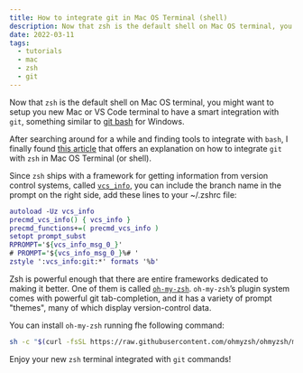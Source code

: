 ```yaml
---
title: How to integrate git in Mac OS Terminal (shell)
description: Now that zsh is the default shell on Mac OS terminal, you might want to setup you new Mac or VS Code terminal to have a smart integration with git, something similar to [git bash](https://gitforwindows.org/) for Windows.
date: 2022-03-11
tags:
  - tutorials
  - mac
  - zsh
  - git
---
```


Now that `zsh` is the default shell on Mac OS terminal, you might want to setup you new Mac or VS Code terminal to have a smart integration with `git`, something similar to [git bash](https://gitforwindows.org/) for Windows.

After searching around for a while and finding tools to integrate with `bash`, I finally found [this article](https://git-scm.com/book/en/v2/Appendix-A%3A-Git-in-Other-Environments-Git-in-Zsh) that offers an explanation on how to integrate `git` with `zsh` in Mac OS Terminal (or shell).

Since `zsh` ships with a framework for getting information from version control systems, called [`vcs_info`](http://zsh.sourceforge.net/Doc/Release/User-Contributions.html#Version-Control-Information), you can include the branch name in the prompt on the right side, add these lines to your ~/.zshrc file:

```dot
autoload -Uz vcs_info
precmd_vcs_info() { vcs_info }
precmd_functions+=( precmd_vcs_info )
setopt prompt_subst
RPROMPT='${vcs_info_msg_0_}'
# PROMPT='${vcs_info_msg_0_}%# '
zstyle ':vcs_info:git:*' formats '%b'
```

Zsh is powerful enough that there are entire frameworks dedicated to making it better. One of them is called [`oh-my-zsh`](https://github.com/robbyrussell/oh-my-zsh). `oh-my-zsh`’s plugin system comes with powerful git tab-completion, and it has a variety of prompt "themes", many of which display version-control data.

You can install `oh-my-zsh` running fhe following command:

```bash
sh -c "$(curl -fsSL https://raw.githubusercontent.com/ohmyzsh/ohmyzsh/master/tools/install.sh)"
```

Enjoy your new `zsh` terminal integrated with `git` commands!
